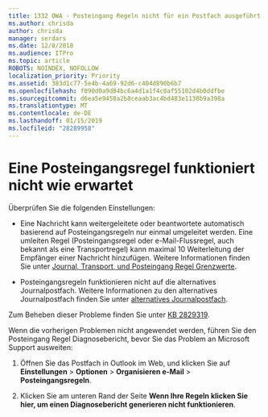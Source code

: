 ```yaml
---
title: 1332 OWA - Posteingang Regeln nicht für ein Postfach ausgeführt werden
ms.author: chrisda
author: chrisda
manager: serdars
ms.date: 12/8/2018
ms.audience: ITPro
ms.topic: article
ROBOTS: NOINDEX, NOFOLLOW
localization_priority: Priority
ms.assetid: 383d1c77-5e4b-4a69-92d6-c404d890b6b7
ms.openlocfilehash: f090d0a9d84bc6a4d1a1f4c0af55102d4b0ddfbe
ms.sourcegitcommit: d6ea5e9458a2b8ceaab3ac4bd483e1130b9a398a
ms.translationtype: MT
ms.contentlocale: de-DE
ms.lasthandoff: 01/15/2019
ms.locfileid: "28289958"
---
```

# <a name="an-inbox-rule-doesnt-work-as-expected"></a>Eine Posteingangsregel funktioniert nicht wie erwartet

Überprüfen Sie die folgenden Einstellungen:
  
- Eine Nachricht kann weitergeleitete oder beantwortete automatisch basierend auf Posteingangsregeln nur einmal umgeleitet werden. Eine umleiten Regel (Posteingangsregel oder e-Mail-Flussregel, auch bekannt als eine Transportregel) kann maximal 10 Weiterleitung der Empfänger einer Nachricht hinzufügen. Weitere Informationen finden Sie unter [Journal, Transport, und Posteingang Regel Grenzwerte](https://docs.microsoft.com/office365/servicedescriptions/exchange-online-service-description/exchange-online-limits).
    
- Posteingangsregeln funktionieren nicht auf die alternatives Journalpostfach. Weitere Informationen zu den alternatives Journalpostfach finden Sie unter [alternatives Journalpostfach](https://docs.microsoft.com/Exchange/security-and-compliance/journaling/journaling#alternate-journaling-mailbox).
    
Zum Beheben dieser Probleme finden Sie unter [KB 2829319](https://support.microsoft.com/kb/2829319).
  
Wenn die vorherigen Problemen nicht angewendet werden, führen Sie den Posteingang Regel Diagnosebericht, bevor Sie das Problem an Microsoft Support ausweiten:
  
1. Öffnen Sie das Postfach in Outlook im Web, und klicken Sie auf **Einstellungen** \> **Optionen** \> **Organisieren e-Mail** \> **Posteingangsregeln**.
    
2. Klicken Sie am unteren Rand der Seite **Wenn Ihre Regeln klicken Sie hier, um einen Diagnosebericht generieren nicht funktionieren**.
    

